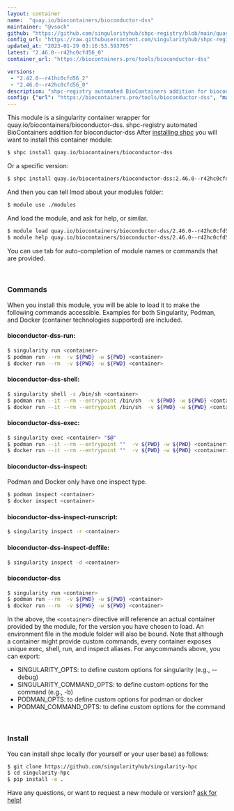 ```yaml
---
layout: container
name:  "quay.io/biocontainers/bioconductor-dss"
maintainer: "@vsoch"
github: "https://github.com/singularityhub/shpc-registry/blob/main/quay.io/biocontainers/bioconductor-dss/container.yaml"
config_url: "https://raw.githubusercontent.com/singularityhub/shpc-registry/main/quay.io/biocontainers/bioconductor-dss/container.yaml"
updated_at: "2023-01-29 03:16:53.593705"
latest: "2.46.0--r42hc0cfd56_0"
container_url: "https://biocontainers.pro/tools/bioconductor-dss"

versions:
 - "2.42.0--r41hc0cfd56_2"
 - "2.46.0--r42hc0cfd56_0"
description: "shpc-registry automated BioContainers addition for bioconductor-dss"
config: {"url": "https://biocontainers.pro/tools/bioconductor-dss", "maintainer": "@vsoch", "description": "shpc-registry automated BioContainers addition for bioconductor-dss", "latest": {"2.46.0--r42hc0cfd56_0": "sha256:da0704c6f3692c1abf3cc96a48d60dcb55ff7fdc2f656fcb600d9051b770e73d"}, "tags": {"2.42.0--r41hc0cfd56_2": "sha256:9d2d24749288e234b41083354fa98cd8edc12778d8f8c70b82761b7aa11d0f14", "2.46.0--r42hc0cfd56_0": "sha256:da0704c6f3692c1abf3cc96a48d60dcb55ff7fdc2f656fcb600d9051b770e73d"}, "docker": "quay.io/biocontainers/bioconductor-dss"}
---
```


This module is a singularity container wrapper for quay.io/biocontainers/bioconductor-dss.
shpc-registry automated BioContainers addition for bioconductor-dss
After [installing shpc](#install) you will want to install this container module:


```bash
$ shpc install quay.io/biocontainers/bioconductor-dss
```

Or a specific version:

```bash
$ shpc install quay.io/biocontainers/bioconductor-dss:2.46.0--r42hc0cfd56_0
```

And then you can tell lmod about your modules folder:

```bash
$ module use ./modules
```

And load the module, and ask for help, or similar.

```bash
$ module load quay.io/biocontainers/bioconductor-dss/2.46.0--r42hc0cfd56_0
$ module help quay.io/biocontainers/bioconductor-dss/2.46.0--r42hc0cfd56_0
```

You can use tab for auto-completion of module names or commands that are provided.

<br>

### Commands

When you install this module, you will be able to load it to make the following commands accessible.
Examples for both Singularity, Podman, and Docker (container technologies supported) are included.

#### bioconductor-dss-run:

```bash
$ singularity run <container>
$ podman run --rm  -v ${PWD} -w ${PWD} <container>
$ docker run --rm  -v ${PWD} -w ${PWD} <container>
```

#### bioconductor-dss-shell:

```bash
$ singularity shell -s /bin/sh <container>
$ podman run --it --rm --entrypoint /bin/sh  -v ${PWD} -w ${PWD} <container>
$ docker run --it --rm --entrypoint /bin/sh  -v ${PWD} -w ${PWD} <container>
```

#### bioconductor-dss-exec:

```bash
$ singularity exec <container> "$@"
$ podman run --it --rm --entrypoint ""  -v ${PWD} -w ${PWD} <container> "$@"
$ docker run --it --rm --entrypoint ""  -v ${PWD} -w ${PWD} <container> "$@"
```

#### bioconductor-dss-inspect:

Podman and Docker only have one inspect type.

```bash
$ podman inspect <container>
$ docker inspect <container>
```

#### bioconductor-dss-inspect-runscript:

```bash
$ singularity inspect -r <container>
```

#### bioconductor-dss-inspect-deffile:

```bash
$ singularity inspect -d <container>
```



#### bioconductor-dss

```bash
$ singularity run <container>
$ podman run --rm  -v ${PWD} -w ${PWD} <container>
$ docker run --rm  -v ${PWD} -w ${PWD} <container>
```


In the above, the `<container>` directive will reference an actual container provided
by the module, for the version you have chosen to load. An environment file in the
module folder will also be bound. Note that although a container
might provide custom commands, every container exposes unique exec, shell, run, and
inspect aliases. For anycommands above, you can export:

 - SINGULARITY_OPTS: to define custom options for singularity (e.g., --debug)
 - SINGULARITY_COMMAND_OPTS: to define custom options for the command (e.g., -b)
 - PODMAN_OPTS: to define custom options for podman or docker
 - PODMAN_COMMAND_OPTS: to define custom options for the command

<br>

### Install

You can install shpc locally (for yourself or your user base) as follows:

```bash
$ git clone https://github.com/singularityhub/singularity-hpc
$ cd singularity-hpc
$ pip install -e .
```

Have any questions, or want to request a new module or version? [ask for help!](https://github.com/singularityhub/singularity-hpc/issues)